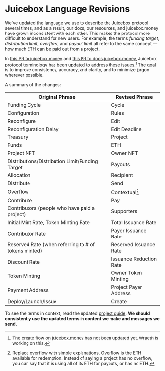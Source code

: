 # Juicebox Language Revisions

We've updated the language we use to describe the Juicebox protocol several times, and as a result, our docs, our resources, and juicebox.money have grown inconsistent with each other. This makes the protocol more difficult to understand for new users. For example, the terms _funding target_, _distribution limit_, _overflow_, and _payout limit_ all refer to the same concept — how much ETH can be paid out from a project.

In [this PR to juicebox.money](https://github.com/jbx-protocol/juice-interface/pull/3130) and [this PR to docs.juicebox.money](https://github.com/jbx-protocol/juice-docs/pull/122), Juicebox protocol terminology has been updated to address these issues.[^1] The goal is to improve consistency, accuracy, and clarity, and to minimize jargon wherever possible.

A summary of the changes:

| Original Phrase                                      | Revised Phrase          |
| ---------------------------------------------------- | ----------------------- |
| Funding Cycle                                        | Cycle                   |
| Configuration                                        | Rules                   |
| Reconfigure                                          | Edit                    |
| Reconfiguration Delay                                | Edit Deadline           |
| Treasury                                             | Project                 |
| Funds                                                | ETH                     |
| Project NFT                                          | Owner NFT               |
| Distributions/Distribution Limit/Funding Target      | Payouts                 |
| Allocation                                           | Recipient               |
| Distribute                                           | Send                    |
| Overflow                                             | Contextual[^2]          |
| Contribute                                           | Pay                     |
| Contributors (people who have paid a project)        | Supporters              |
| Initial Mint Rate, Token Minting Rate                | Total Issuance Rate     |
| Contributor Rate                                     | Payer Issuance Rate     |
| Reserved Rate (when referring to # of tokens minted) | Reserved Issuance Rate  |
| Discount Rate                                        | Issuance Reduction Rate |
| Token Minting                                        | Owner Token Minting     |
| Payment Address                                      | Project Payer Address   |
| Deploy/Launch/Issue                                  | Create                  |

To see the terms in context, read the updated [project guide](/user/project/). **We should consistently use the updated terms in content we make and messages we send.**

[^1]: The create flow on [juicebox.money](https://juicebox.money) has not been updated yet. Wraeth is working on this.
[^2]: Replace overflow with simple explanations. Overflow is the ETH available for redemption. Instead of saying a project has no overflow, you can say that it is using all of its ETH for payouts, or has no ETH.
